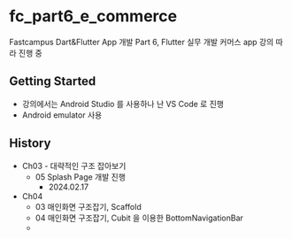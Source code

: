 # fc_part6_e_commerce

Fastcampus Dart&Flutter App 개발 Part 6, Flutter 실무 개발
커머스 app 강의 따라 진행 중

## Getting Started

- 강의에서는 Android Studio 를 사용하나 난 VS Code 로 진행
- Android emulator 사용

## History
- Ch03 - 대략적인 구조 잡아보기
  - 05 Splash Page 개발 진행
    - 2024.02.17
- Ch04
  - 03 매인화면 구조잡기, Scaffold
  - 04 매인화면 구조잡기, Cubit 을 이용한 BottomNavigationBar
  - 